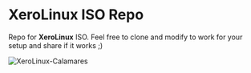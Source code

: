 # XeroLinux ISO Repo

Repo for **XeroLinux** ISO. Feel free to clone and modify to work for your setup and share if it works ;)

![XeroLinux-Calamares](https://i.imgur.com/9sjGFSN.png)
